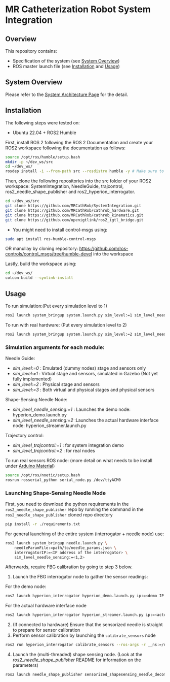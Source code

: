MR Catheterization Robot System Integration
===========================================

Overview
--------

This repository contains:

- Specification of the system (see [System Overview](#overview))
- ROS master launch file (see [Installation](#installation) and [Usage](#usage))

System Overview <a name="overview"></a>
---------------

Please refer to the [System Architecture Page](Documents/index.md) for the detail.


Installation <a name="installation"></a>
------------
The following steps were tested on:
- Ubuntu 22.04 + ROS2 Humble

First, install ROS 2 following the ROS 2 Documentation and create your ROS2 workspace following the documentation as follows:
```bash
source /opt/ros/humble/setup.bash
mkdir -p ~/dev_ws/src
cd ~/dev_ws/
rosdep install -i --from-path src --rosdistro humble -y # Make sure to resolve dependency
```
Then, clone the following repositories into the src folder of your ROS2 workspace: SystemIntegration, NeedleGuide, trajcontrol, ros2_needle_shape_publisher and ros2_hyperion_interrogator. 
```bash
cd ~/dev_ws/src
git clone https://github.com/MRCathRob/SystemIntegration.git
git clone https://github.com/MRCathRob/cathrob_hardware.git
git clone https://github.com/MRCathRob/cathrob_kinematics.git
git clone https://github.com/openigtlink/ros2_igtl_bridge.git
```
- You might need to install control-msgs using:
```bash
sudo apt install ros-humble-control-msgs
```
OR manullay by cloning repository: https://github.com/ros-controls/control_msgs/tree/humble-devel
into the workspace 

Lastly, build the workspace using: 
```bash
cd ~/dev_ws/
colcon build --symlink-install
```

Usage <a name="usage"></a>
-----

To run simulation:(Put every simulation level to 1)
```bash
ros2 launch system_bringup system.launch.py sim_level:=1 sim_level_needle_sensing:=1 sim_level_trajcontrol:=1 ip:=<demo IP address of the interrogator> needleParamFile:=<sensorized needle parameter JSON file path>
```
To run with real hardware: (Put every simulation level to 2)
```bash
ros2 launch system_bringup system.launch.py sim_level:=2 sim_level_needle_sensing:=2 sim_level_trajcontrol:=2 ip:=<demo IP address of the interrogator> needleParamFile:=<sensorized needle parameter JSON file path>
```
### Simulation arguments for each module:
Needle Guide:
- *sim_level:=0* : Emulated (dummy nodes) stage and sensors only
- *sim_level:=1* : Virtual stage and sensors, simulated in Gazebo (Not yet fully implemented)
- *sim_level:=2* : Physical stage and sensors
- *sim_level:=3* : Both virtual and physical stages and physical sensors

Shape-Sensing Needle Node:
- *sim_level_needle_sensing:=1* : Launches the demo node: hyperion_demo.launch.py
- *sim_level_needle_sensing:=2* :Launches the actual hardware interface node: hyperion_streamer.launch.py

Trajectory control:
- *sim_level_trajcontrol:=1* : for system integration demo
- *sim_level_trajcontrol:=2* : for real nodes

To run real sensors ROS node: (more detail on what needs to be install under [Arduino Material](https://github.com/SmartNeedle/ros2_needle_guide_robot/tree/main/Arduino%20material))
```bash
source /opt/ros/noetic/setup.bash
rosrun rosserial_python serial_node.py /dev/ttyACM0
```
### Launching Shape-Sensing Needle Node
First, you need to download the python requirements in the `ros2_needle_shape_publisher` repo by running the command in the `ros2_needle_shape_publisher` cloned repo directory
```bash
pip install -r ./requirements.txt
```

For general launching of the entire system (interrogator + needle node) use:

```bash
ros2 launch system_bringup needle.launch.py \ 
    needleParamFile:=path/to/needle_params.json \
    interrogatorIP:=<IP address of the interrogator> \
    sim_level_needle_sensing:=<1,2>
```
Afterwards, require FBG calibration by going to step 3 below.

1. Launch the FBG interrogator node to gather the sensor readings:

For the demo node: 
```bash
ros2 launch hyperion_interrogator hyperion_demo.launch.py ip:=<demo IP address of the interrogator> numCH:=<number of FBG channels> numAA:=<number of FBG active areas per channel> 
```
For the actual hardware interface node
    
```bash
ros2 launch hyperion_interrogator hyperion_streamer.launch.py ip:=<actual IP address of the interrogator> 
```
2. (If connected to hardware) Ensure that the sensorized needle is straight to prepare for sensor calibration
3. Perform sensor calibration by launching the `calibrate_sensors` node

```bash
ros2 run hyperion_interrogator calibrate_sensors --ros-args -r __ns:=/needle
```

4. Launch the (multi-threaded) shape sensing node. (Look at the *ros2_needle_shape_publisher* README for information on the parameters)

```bash
ros2 launch needle_shape_publisher sensorized_shapesensing_needle_decomposed.launch.py needleParamFile:=path/to/needle_params.json numSignals:=200 optimMaxIterations:=15
```

